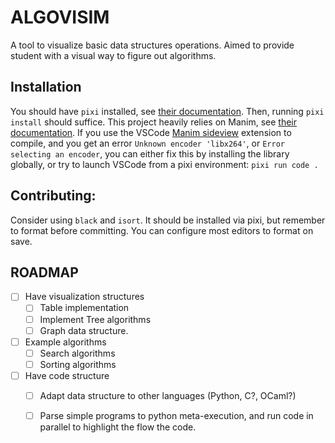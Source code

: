 # ALGOVISIM
A tool to visualize basic data structures operations.
Aimed to provide student with a visual way to figure out algorithms.


## Installation
You should have `pixi` installed, see [their documentation](https://pixi.sh/dev/). Then, running `pixi install` should suffice.
This project heavily relies on Manim, see [their documentation](https://docs.manim.community/en/stable/tutorials/quickstart.html).
If you use the VSCode [Manim sideview](https://marketplace.visualstudio.com/items?itemName=Rickaym.manim-sideview) extension to compile, and you get an error `Unknown encoder 'libx264'`, or `Error selecting an encoder`, 
you can either fix this by installing the library globally, or try to launch VSCode from a pixi environment: `pixi run code .`

## Contributing:
Consider using `black` and `isort`. It should be installed via pixi, but remember to format before committing. You can configure most editors to format on save.


## ROADMAP
- [ ] Have visualization structures
    - [ ] Table implementation
    - [ ] Implement Tree algorithms
    - [ ] Graph data structure.
- [ ] Example algorithms
    - [ ] Search algorithms
    - [ ] Sorting algorithms
- [ ] Have code structure
    - [ ] Adapt data structure to other languages (Python, C?, OCaml?)
    - [ ] Parse simple programs to python meta-execution, and run code in parallel to highlight the flow the code.
 